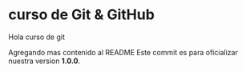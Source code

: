 # curso de Git & GitHub

Hola curso de git

Agregando mas contenido al README
Este commit es para oficializar nuestra version **1.0.0**.